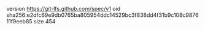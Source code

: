 version https://git-lfs.github.com/spec/v1
oid sha256:e2dfc69e9db0765ba805954ddc14529bc3f838dd4f31b9c108c987611f9eeb85
size 454
